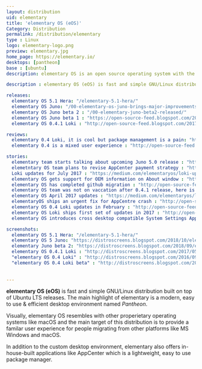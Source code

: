 ```yaml
---
layout: distribution
uid: elementary
title: 'elementary OS (eOS)'
Category: Distribution
permalink: /distribution/elementary
type : Linux
logo: elementary-logo.png
preview: elementary.jpg
home_page: https://elementary.io/
desktops: [pantheon]
base : [ubuntu]
description: elementary OS is an open source operating system with the motto of pay what you want. The elementary is a profit oriented project and presents a sustainable development ecosystem.

description : elementary OS (eOS) is fast and simple GNU/Linux distribution built on top of Ubuntu LTS releases. Stories and updates on elementary OS.

releases:
  elementary OS 5.1 Hera: "/elementary-5.1-hera/"
  elementary OS Juno: "/00-elementary-os-juno-brings-major-improvements/"
  elementary OS Juno beta 2 : "/00-elementary-juno-beta2-released/"
  elementary OS Juno beta 1 : "https://open-source-feed.blogspot.com/2018/07/elementary-os-juno-beta-1-is-available.html"
  elementary OS 0.4.1 Loki : "http://open-source-feed.blogspot.com/2017/05/elementary-os-041-loki-released-based.html"

reviews:
  elementary 0.4 Loki, it is cool but package management is a pain: "http://open-source-feed.blogspot.com/2017/01/elementary-os-looks-cool-but-package.html"
  elementary 0.4 is a mixed user experience : "http://open-source-feed.blogspot.com/2016/11/elementary-os-04-is-mixed-user.html"

stories:
  elementary team starts talking about upcoming Juno 5.0 release : "https://goo.gl/u8MRad"
  elemetntary OS team plans to revise AppCenter payment strategy : "http://open-source-feed.blogspot.com/2018/02/elementary-os-plans-to-revise-appcenter.html"
  Loki updates for July 2017 : "https://medium.com/elementaryos/loki-updates-for-july-471e1dd234c9"
  elementary OS gets support for OEM information on About window : "http://open-source-feed.blogspot.com/2017/07/elementary-os-gets-support-for-oem.html"
  elementary OS has completed github migration : "http://open-source-feed.blogspot.com/2017/06/elementary-os-has-completed-github.html"
  elementary OS team was not on vaccation after 0.4.1 release, here is updates in May : "http://open-source-feed.blogspot.com/2017/05/elementary-os-team-was-not-on-vaccation.html"
  elementary OS April 2017 updates : "https://medium.com/elementaryos/loki-updates-for-april-c565b6024426"
  elementaryOS ships an urgent fix for AppCentre crash : "http://open-source-feed.blogspot.com/2017/04/elementaryos-ships-urgent-fix-for.html"
  elementary OS 0.4 Loki updates in February : "http://open-source-feed.blogspot.com/2017/03/elementary-os-04-loki-updates-in.html"
  elementary OS Loki ships first set of updates in 2017 : "http://open-source-feed.blogspot.com/2017/01/elementary-os-loki-ships-first-set-of.html"
  elementary OS introduces cross desktop compatible System Settings App(Switchboard) : "http://open-source-feed.blogspot.com/2016/12/elementary-os-introduces-cross-desktop.html"

screenshots:
  elementary OS 5.1 Hera: "/elementary-5.1-hera/"
  elementary OS 5 Juno: "https://distroscreens.blogspot.com/2018/10/elementary-os-5-juno-screenshots.html"
  elementary Juno beta 2: "https://distroscreens.blogspot.com/2018/09/elementary-juno-beta-2-screenshots.html"
  elementary OS 0.4.1 Loki : "http://distroscreens.blogspot.com/2017/05/elementary-os-041-loki-screenshots.html"
  "elementary OS 0.4 Loki" : "http://distroscreens.blogspot.com/2016/09/elementary-os-04-loki-screenshots.html"
  "elementary OS 0.4 Loki beta" : "http://distroscreens.blogspot.com/2016/06/elementary-os-04-loki-beta-screenshots.html"
    
    
---
```


**elementary OS (eOS)** is fast and simple GNU/Linux distribution built on top of Ubuntu LTS releases. The main highlight of elementary is a modern, easy to use & efficient desktop environment named *Pantheon*.

Visually, elementary OS resembles with other properietary operating systems like macOS and the main 
target of this distribution is to provide a familar user experience for people migrating from other
platforms like MS Windows and macOS.

In addition to the custom desktop environment, elementary also offers in-house-built applications like
AppCenter which is a lightweight, easy to use package manager.
